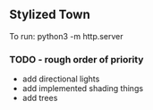 ## Stylized Town
To run:
    python3 -m http.server


### TODO - rough order of priority
* add directional lights
* add implemented shading things
* add trees
